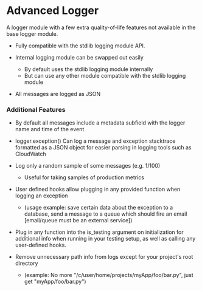 # Advanced Logger

A logger module with a few extra quality-of-life features not available in the base logger module.

* Fully compatible with the stdlib logging module API.
 
* Internal logging module can be swapped out easily
    * By default uses the stdlib logging module internally
    * But can use any other module compatible with the stdlib logging module

* All messages are logged as JSON


### Additional Features

* By default all messages include a metadata subfield with the logger name and time of the event

* logger.exception() Can log a message and exception stacktrace formatted as a JSON object for easier parsing in logging tools such as CloudWatch

* Log only a random sample of some messages (e.g. 1/100)
    * Useful for taking samples of production metrics

* User defined hooks allow plugging in any provided function when logging an exception

    * (usage example: save certain data about the exception to a database, send a message to a queue which should fire an email \[email/queue must be an external service\])

* Plug in any function into the is_testing argument on initialization for additional info when running in your testing setup, as well as calling any user-defined hooks.

* Remove unnecessary path info from logs except for your project's root directory
    * (example: No more "/c/user/home/projects/myApp/foo/bar.py", just get "myApp/foo/bar.py")


